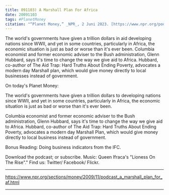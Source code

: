 ```yaml
---
title: 091103) A Marshall Plan For Africa
date: 20091103
tags: #PlanetMoney
citation: "“Planet Money,” _NPR_, 2 Juni 2023. [https://www.npr.org/podcasts/510289/planet-money](https://www.npr.org/podcasts/510289/planet-money) (diakses 4 Juni 2023)."
---
```


The world's governments have given a trillion dollars in aid developing nations since WWII, and yet in some countries, particularly in Africa, the economic situation is just as bad or worse than it's ever been. Columbia economist and former economic adviser to the Bush administration, Glenn Hubbard, says it's time to change the way we give aid to Africa. Hubbard, co-author of The Aid Trap: Hard Truths About Ending Poverty, advocates a modern day Marshall plan, which would give money directly to local businesses instead of government.

On today's Planet Money:

The world's governments have given a trillion dollars to developing nations since WWII, and yet in some countries, particularly in Africa, the economic situation is just as bad or worse than it's ever been.

Columbia economist and former economic adviser to the Bush administration, Glenn Hubbard, says it's time to change the way we give aid to Africa. Hubbard, co-author of The Aid Trap: Hard Truths About Ending Poverty, advocates a modern day Marshall Plan, which would give money directly to local business instead of government.

Bonus Reading: Doing business indicators from the IFC.

Download the podcast; or subscribe. Music: Queen Ifraca's "Lioness On The Rise"." Find us: Twitter/ Facebook/ Flickr.

----

https://www.npr.org/sections/money/2009/11/podcast_a_marshall_plan_for_af.html



----
